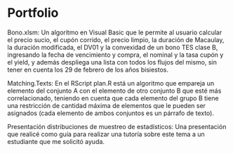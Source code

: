 # Portfolio

Bono.xlsm: Un algoritmo en Visual Basic que le permite al usuario calcular el precio sucio, el cupón corrido, el precio limpio, la duración de Macaulay, la duración modificada, el DV01 y la convexidad de un bono TES clase B, ingresando la fecha de vencimiento y compra, el nominal y la tasa cupón y el yield, y además despliega una lista con todos los flujos del mismo, sin tener en cuenta los 29 de febrero de los años bisiestos.

Matching.Texts: En el RScript plan.R está un algoritmo  que empareja un elemento del conjunto  A con el elemento de otro conjunto B  que esté más correlacionado, teniendo en cuenta que cada elemento del grupo B tiene una restricción de cantidad máxima de elementos que le pueden ser asignados (cada elemento de ambos conjuntos es un párrafo de texto).

Presentación distribuciones de muestreo de estadísticos: Una presentación que realicé como guía para realizar una tutoría sobre este tema a un estudiante que me solicitó ayuda. 
